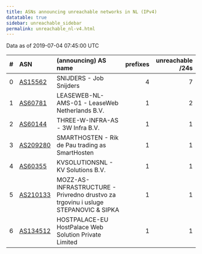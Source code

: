 ```yaml
---
title: ASNs announcing unreachable networks in NL (IPv4)
datatable: true
sidebar: unreachable_sidebar
permalink: unreachable_nl-v4.html
---
```


Data as of 2019-07-04 07:45:00 UTC


<div class="datatable-begin"></div>

|   # | ASN                                      | (announcing) AS name                                                                   |   prefixes |   unreachable /24s |
|----:|:-----------------------------------------|:---------------------------------------------------------------------------------------|-----------:|-------------------:|
|   0 | [AS15562](unreachable_AS15562-v4.html)   | SNIJDERS - Job Snijders                                                                |          4 |                  7 |
|   1 | [AS60781](unreachable_AS60781-v4.html)   | LEASEWEB-NL-AMS-01 - LeaseWeb Netherlands B.V.                                         |          1 |                  2 |
|   2 | [AS60144](unreachable_AS60144-v4.html)   | THREE-W-INFRA-AS - 3W Infra B.V.                                                       |          1 |                  1 |
|   3 | [AS209280](unreachable_AS209280-v4.html) | SMARTHOSTEN - Rik de Pau trading as SmartHosten                                        |          1 |                  1 |
|   4 | [AS60355](unreachable_AS60355-v4.html)   | KVSOLUTIONSNL - KV Solutions B.V.                                                      |          1 |                  1 |
|   5 | [AS210133](unreachable_AS210133-v4.html) | MOZZ-AS-INFRASTRUCTURE - Privredno drustvo za trgovinu i usluge STEPANOVIC &amp; SIPKA |          1 |                  1 |
|   6 | [AS134512](unreachable_AS134512-v4.html) | HOSTPALACE-EU HostPalace Web Solution Private Limited                                  |          1 |                  1 |

<div class="datatable-end"></div>